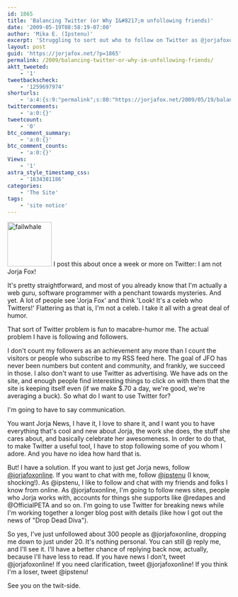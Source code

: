 ```yaml
---
id: 1865
title: 'Balancing Twitter (or Why I&#8217;m unfollowing friends)'
date: '2009-05-19T08:58:19-07:00'
author: 'Mika E. (Ipstenu)'
excerpt: 'Struggling to sort out who to follow on Twitter as @jorjafoxonline'
layout: post
guid: 'https://jorjafox.net/?p=1865'
permalink: /2009/balancing-twitter-or-why-im-unfollowing-friends/
aktt_tweeted:
    - '1'
tweetbackscheck:
    - '1259697974'
shorturls:
    - 'a:4:{s:9:"permalink";s:80:"https://jorjafox.net/2009/05/19/balancing-twitter-or-why-im-unfollowing-friends/";s:7:"tinyurl";s:25:"http://tinyurl.com/lujf5n";s:4:"isgd";s:18:"http://is.gd/53kmY";s:5:"bitly";s:19:"http://bit.ly/6fGzF";}'
twittercomments:
    - 'a:0:{}'
tweetcount:
    - '0'
btc_comment_summary:
    - 'a:0:{}'
btc_comment_counts:
    - 'a:0:{}'
Views:
    - '1'
astra_style_timestamp_css:
    - '1634381186'
categories:
    - 'The Site'
tags:
    - 'site notice'
---
```


<a href="//static.jorjafox.net/wordpress/2009/05/failwhale.png"><img src="//static.jorjafox.net/wordpress/2009/05/failwhale-100x100.png" alt="failwhale" title="failwhale" width="100" height="100" class="alignleft size-thumbnail wp-image-1866" /></a> I post this about once a week or more on Twitter: I am not Jorja Fox!

It's pretty straightforward, and most of you already know that I'm actually a web guru, software programmer with a penchant towards mysteries. And yet. A lot of people see 'Jorja Fox' and think 'Look! It's a celeb who Twitters!'  Flattering as that is, I'm not a celeb.  I take it all with a great deal of humor.

That sort of Twitter problem is fun to macabre-humor me.  The actual problem I have is following and followers.

I don't count my followers as an achievement any more than I count the visitors or people who subscribe to my RSS feed here.  The goal of JFO has never been numbers but content and community, and frankly, we succeed in those.  I also don't want to use Twitter as advertising.  We have ads on the site, and enough people find interesting things to click on with them that the site is keeping itself even (if we make $.70 a day, we're good, we're averaging a buck).  So what do I want to use Twitter for?

I'm going to have to say communication.

You want Jorja News, I have it, I love to share it, and I want you to have everything that's cool and new about Jorja, the work she does, the stuff she cares about, and basically celebrate her awesomeness.  In order to do that, to make Twitter a useful tool, I have to stop following some of you whom I adore.  And you have no idea how hard that is.

But! I have a solution.  If you want to just get Jorja news, follow <a href="http://twitter.com/jorjafoxonline">@jorjafoxonline</a>. If you want to chat with me, follow <a href="http://twitter.com/ipstenu">@ipstenu</a> (I know, shocking!).  As @ipstenu, I like to follow and chat with my friends and folks I know from online.  As @jorjafoxonline, I'm going to follow news sites, people who Jorja works with, accounts for things she supports like @redapes and @OfficialPETA and so on.  I'm going to use Twitter for breaking news while I'm working together a longer blog post with details (like how I got out the news of "Drop Dead Diva").

So yes, I've just unfollowed about 300 people as @jorjafoxonline, dropping me down to just under 20.  It's nothing personal. You can still @ reply me, and I'll see it. I'll have a better chance of replying back now, actually, because I'll have less to read.  If you have news I don't, tweet @jorjafoxonline! If you need clarification, tweet @jorjafoxonline! If you think I'm a loser, tweet @ipstenu!

See you on the twit-side.